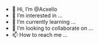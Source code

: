 - 👋 Hi, I’m @Acxello
- 👀 I’m interested in ...
- 🌱 I’m currently learning ...
- 💞️ I’m looking to collaborate on ...
- 📫 How to reach me ...

<!---
Acxello/Acxello is a ✨ special ✨ repository because its `README.md` (this file) appears on your GitHub profile.
You can click the Preview link to take a look at your changes.
--->
